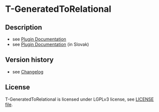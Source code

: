 # T-GeneratedToRelational

## Description

* see [Plugin Documentation](./doc/About.md)
* see [Plugin Documentation](./doc/About_sk.md) (in Slovak)

## Version history

* see [Changelog](./CHANGELOG.md)

## License

T-GeneratedToRelational is licensed under LGPLv3 license, see [LICENSE file](./LICENSE).
